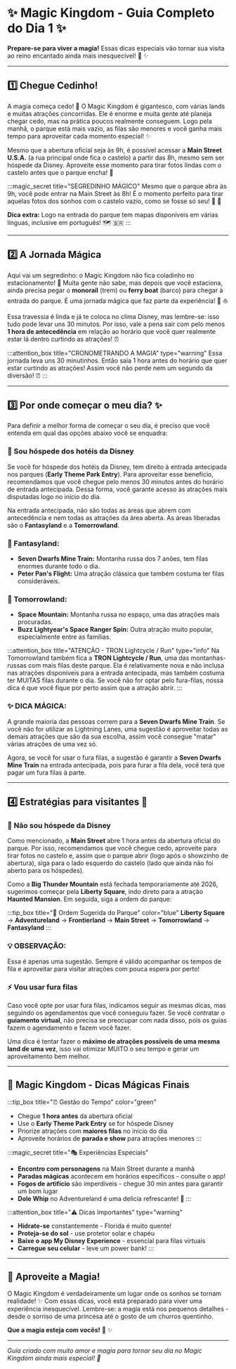 # ✨ Magic Kingdom - Guia Completo do Dia 1 ✨

**Prepare-se para viver a magia!** Essas dicas especiais vão tornar sua visita ao reino encantado ainda mais inesquecível! 🎪 ✨

---

## 1️⃣ Chegue Cedinho!

A magia começa cedo! 🌅 O Magic Kingdom é gigantesco, com várias lands e muitas atrações concorridas. Ele é enorme e muita gente até planeja chegar cedo, mas na prática poucos realmente conseguem. Logo pela manhã, o parque está mais vazio, as filas são menores e você ganha mais tempo para aproveitar cada momento especial! ✨

Mesmo que a abertura oficial seja às 9h, é possível acessar a **Main Street U.S.A.** (a rua principal onde fica o castelo) a partir das 8h, mesmo sem ser hóspede da Disney. Aproveite esse momento para tirar fotos lindas com o castelo antes que o parque encha! 📸

:::magic_secret title="SEGREDINHO MÁGICO"
Mesmo que o parque abra às 9h, você pode entrar na Main Street às 8h! É o momento perfeito para tirar aquelas fotos dos sonhos com o castelo vazio, como se fosse só seu! 👑 📸

**Dica extra:** Logo na entrada do parque tem mapas disponíveis em várias línguas, inclusive em português! 🗺️ 🇧🇷
:::

---

## 2️⃣ A Jornada Mágica

Aqui vai um segredinho: o Magic Kingdom não fica coladinho no estacionamento! 🚗 Muita gente não sabe, mas depois que você estaciona, ainda precisa pegar o **monorail** (trem) ou **ferry boat** (barco) para chegar à entrada do parque. É uma jornada mágica que faz parte da experiência! 🚂 ⛵

Essa travessia é linda e já te coloca no clima Disney, mas lembre-se: isso tudo pode levar uns 30 minutos. Por isso, vale a pena sair com pelo menos **1 hora de antecedência** em relação ao horário que você quer realmente estar lá dentro curtindo as atrações! ⏰

:::attention_box title="CRONOMETRANDO A MAGIA" type="warning"
Essa jornada leva uns 30 minutinhos. Então saia 1 hora antes do horário que quer estar curtindo as atrações! Assim você não perde nem um segundo da diversão! ⏰
:::

---

## 3️⃣ Por onde começar o meu dia? ✨

Para definir a melhor forma de começar o seu dia, é preciso que você entenda em qual das opções abaixo você se enquadra:

### 🏰 Sou hóspede dos hotéis da Disney

Se você for hóspede dos hotéis da Disney, tem direito à entrada antecipada nos parques (**Early Theme Park Entry**). Para aproveitar esse benefício, recomendamos que você chegue pelo menos 30 minutos antes do horário de entrada antecipada. Dessa forma, você garante acesso às atrações mais disputadas logo no início do dia.

Na entrada antecipada, não são todas as áreas que abrem com antecedência e nem todas as atrações da área aberta. As áreas liberadas são o **Fantasyland** e a **Tomorrowland**.

### 🎠 Fantasyland:
- **Seven Dwarfs Mine Train:** Montanha russa dos 7 anões, tem filas enormes durante todo o dia.
- **Peter Pan's Flight:** Uma atração clássica que também costuma ter filas consideráveis.

### 🚀 Tomorrowland:
- **Space Mountain:** Montanha russa no espaço, uma das atrações mais procuradas.
- **Buzz Lightyear's Space Ranger Spin:** Outra atração muito popular, especialmente entre as famílias.

:::attention_box title="ATENÇÃO - TRON Lightcycle / Run" type="info"
Na Tomorrowland também fica a **TRON Lightcycle / Run**, uma das montanhas-russas com mais filas deste parque. Ela é relativamente nova e não inclusa nas atrações disponíveis para a entrada antecipada, mas também costuma ter MUITAS filas durante o dia. Se você não for optar pelo fura-filas, nossa dica é que você fique por perto assim que a atração abrir.
:::

### ✨ DICA MÁGICA:

A grande maioria das pessoas correm para a **Seven Dwarfs Mine Train**. Se você não for utilizar as Lightning Lanes, uma sugestão é aproveitar todas as demais atrações que são da sua escolha, assim você consegue "matar" várias atrações de uma vez só.

Agora, se você for usar o fura filas, a sugestão é garantir a **Seven Dwarfs Mine Train** na entrada antecipada, pois para furar a fila dela, você terá que pagar um fura filas à parte.

---

## 4️⃣ Estratégias para visitantes 🎯

### 🚫 Não sou hóspede da Disney

Como mencionado, a **Main Street** abre 1 hora antes da abertura oficial do parque. Por isso, recomendamos que você chegue cedo, aproveite para tirar fotos no castelo e, assim que o parque abrir (logo após o showzinho de abertura), siga para o lado esquerdo do castelo (lado que ainda não foi aberto para os hóspedes).

Como a **Big Thunder Mountain** está fechada temporariamente até 2026, sugerimos começar pela **Liberty Square**, indo direto para a atração **Haunted Mansion**. Em seguida, siga a ordem do parque:

:::tip_box title="🎯 Ordem Sugerida do Parque" color="blue"
**Liberty Square** → **Adventureland** → **Frontierland** → **Main Street** → **Tomorrowland** → **Fantasyland**
:::

### 💡 OBSERVAÇÃO:
Essa é apenas uma sugestão. Sempre é válido acompanhar os tempos de fila e aproveitar para visitar atrações com pouca espera por perto!

### ⚡ Vou usar fura filas

Caso você opte por usar fura filas, indicamos seguir as mesmas dicas, mas seguindo os agendamentos que você conseguiu fazer. Se você contratar o **guiamento virtual**, não precisa se preocupar com nada disso, pois os guias fazem o agendamento e fazem você fazer.

Uma dica é tentar fazer o **máximo de atrações possíveis de uma mesma land de uma vez**, isso vai otimizar MUITO o seu tempo e gerar um aproveitamento bem melhor.

---

## 🎪 Magic Kingdom - Dicas Mágicas Finais

:::tip_box title="⏰ Gestão do Tempo" color="green"
- Chegue **1 hora antes** da abertura oficial
- Use o **Early Theme Park Entry** se for hóspede Disney
- Priorize atrações com **maiores filas** no início do dia
- Aproveite horários de **parada e show** para atrações menores
:::

:::magic_secret title="🎭 Experiências Especiais"
- **Encontro com personagens** na Main Street durante a manhã
- **Paradas mágicas** acontecem em horários específicos - consulte o app!
- **Fogos de artifício** são imperdíveis - chegue 30 min antes para garantir um bom lugar
- **Dole Whip** no Adventureland é uma delícia refrescante! 🍍
:::

:::attention_box title="⚠️ Dicas Importantes" type="warning"
- **Hidrate-se** constantemente - Florida é muito quente!
- **Proteja-se do sol** - use protetor solar e chapéu
- **Baixe o app My Disney Experience** - essencial para filas virtuais
- **Carregue seu celular** - leve um power bank!
:::

---

## 🎉 Aproveite a Magia!

O Magic Kingdom é verdadeiramente um lugar onde os sonhos se tornam realidade! ✨ Com essas dicas, você está preparado para viver uma experiência inesquecível. Lembre-se: a magia está nos pequenos detalhes - desde o sorriso de uma princesa até o gosto de um churros quentinho.

**Que a magia esteja com vocês!** 🏰 ✨

---

*Guia criado com muito amor e magia para tornar seu dia no Magic Kingdom ainda mais especial! 💖* 